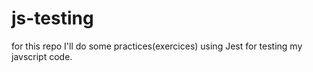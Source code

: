 # js-testing
for this repo I'll do some practices(exercices) using Jest for testing my javscript code.
